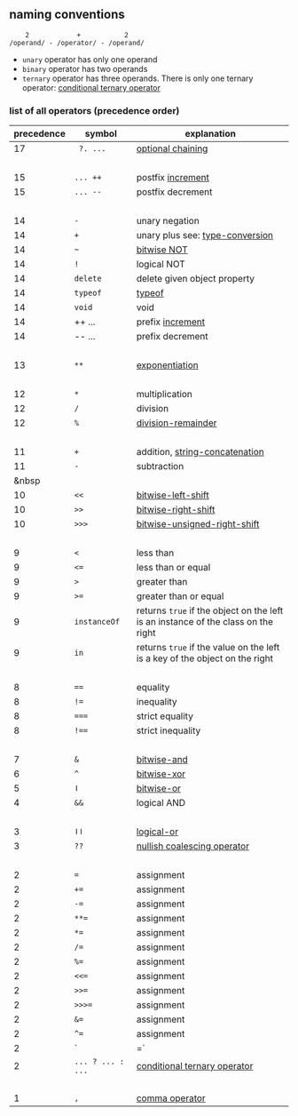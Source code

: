 ## naming conventions

```
    2            +           2
/operand/ - /operator/ - /operand/
```

- `unary` operator has only one operand
- `binary` operator has two operands
- `ternary` operator has three operands. There is only one ternary operator: [conditional ternary operator](conditional-ternary-operator.md)

### list of all operators (precedence order)

| precedence | symbol            | explanation                                                                       |
| ---------- | ----------------- | --------------------------------------------------------------------------------- |
| 17         | ` ?. ...`         | [optional chaining](optional-chaining.md)                                         |
| &nbsp;     |                   |                                                                                   |
| 15         | `... ++`          | postfix [increment](increment.md)                                                 |
| 15         | `... --`          | postfix decrement                                                                 |
| &nbsp;     |                   |                                                                                   |
| 14         | `-`               | unary negation                                                                    |
| 14         | `+`               | unary plus see: [type-conversion](type-conversion.md)                             |
| 14         | `~`               | [bitwise NOT](bitwise-not)                                                        |
| 14         | `!`               | logical NOT                                                                       |
| 14         | `delete`          | delete given object property                                                      |
| 14         | `typeof`          | [typeof](typeof.md)                                                               |
| 14         | `void`            | void                                                                              |
| 14         | ++ ...            | prefix [increment](increment.md)                                                  |
| 14         | -- ...            | prefix decrement                                                                  |
| &nbsp;     |                   |                                                                                   |
| 13         | `**`              | [exponentiation](exponentiation.md)                                               |
| &nbsp;     |                   |                                                                                   |
| 12         | `*`               | multiplication                                                                    |
| 12         | `/`               | division                                                                          |
| 12         | `%`               | [division-remainder](division-remainder.md)                                       |
| &nbsp;     |                   |                                                                                   |
| 11         | `+`               | addition, [string-concatenation](string-concatenation.md)                         |
| 11         | `-`               | subtraction                                                                       |
| &nbsp      |                   |                                                                                   |
| 10         | `<<`              | [bitwise-left-shift](bitwise-left-shift)                                          |
| 10         | `>>`              | [bitwise-right-shift](bitwise-right-shift)                                        |
| 10         | `>>>`             | [bitwise-unsigned-right-shift](bitwise-unsigned-right-shift)                      |
| &nbsp;     |                   |                                                                                   |
| 9          | `<`               | less than                                                                         |
| 9          | `<=`              | less than or equal                                                                |
| 9          | `>`               | greater than                                                                      |
| 9          | `>=`              | greater than or equal                                                             |
| 9          | `instanceOf`      | returns `true` if the object on the left is an instance of the class on the right |
| 9          | `in`              | returns `true` if the value on the left is a key of the object on the right       |
| &nbsp;     |                   |                                                                                   |
| 8          | `==`              | equality                                                                          |
| 8          | `!=`              | inequality                                                                        |
| 8          | `===`             | strict equality                                                                   |
| 8          | `!==`             | strict inequality                                                                 |
| &nbsp;     |                   |                                                                                   |
| 7          | `&`               | [bitwise-and](bitwise-and)                                                        |
| 6          | `^`               | [bitwise-xor](bitwise-xor)                                                        |
| 5          | `ǀ`               | [bitwise-or](bitwise-or)                                                          |
| 4          | `&&`              | logical AND                                                                       |
| &nbsp;     |                   |                                                                                   |
| 3          | `ǀǀ`              | [logical-or](logical-or.md)                                                       |
| 3          | `??`              | [nullish coalescing operator](nullish-coalescing.md)                              |
| &nbsp;     |                   |                                                                                   |
| 2          | `=`               | assignment                                                                        |
| 2          | `+=`              | assignment                                                                        |
| 2          | `-=`              | assignment                                                                        |
| 2          | `**=`             | assignment                                                                        |
| 2          | `*=`              | assignment                                                                        |
| 2          | `/=`              | assignment                                                                        |
| 2          | `%=`              | assignment                                                                        |
| 2          | `<<=`             | assignment                                                                        |
| 2          | `>>=`             | assignment                                                                        |
| 2          | `>>>=`            | assignment                                                                        |
| 2          | `&=`              | assignment                                                                        |
| 2          | `^=`              | assignment                                                                        |
| 2          | `|=`              | assignment                                                                        |
| 2          | `... ? ... : ...` | [conditional ternary operator](conditional-ternary-operator.md)                   |
| &nbsp;     |                   |                                                                                   |
| 1          | `,`               | [comma operator](comma-operator)                                                  |
